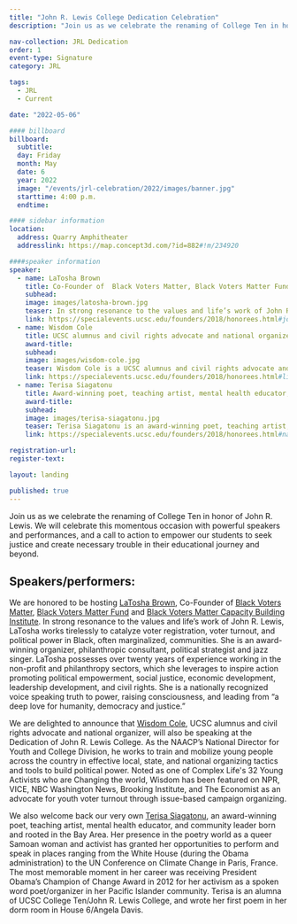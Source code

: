 ```yaml
---
title: "John R. Lewis College Dedication Celebration"
description: "Join us as we celebrate the renaming of College Ten in honor of John R. Lewis. We will celebrate this momentous occasion with powerful speakers and performances, and a call to action to empower our students to seek justice and create necessary trouble in their educational journey and beyond."

nav-collection: JRL Dedication
order: 1
event-type: Signature
category: JRL

tags:
  - JRL
  - Current

date: "2022-05-06"

#### billboard
billboard:
  subtitle:
  day: Friday
  month: May
  date: 6
  year: 2022
  image: "/events/jrl-celebration/2022/images/banner.jpg"
  starttime: 4:00 p.m.
  endtime: 

#### sidebar information
location:
  address: Quarry Amphitheater
  addresslink: https://map.concept3d.com/?id=882#!m/234920

####speaker information  
speaker:
  - name: LaTosha Brown
    title: Co-Founder of  Black Voters Matter, Black Voters Matter Fund and Black Voters Matter Capacity Building Institute
    subhead:
    image: images/latosha-brown.jpg
    teaser: In strong resonance to the values and life’s work of John R. Lewis, LaTosha works tirelessly to catalyze voter registration, voter turnout, and political power in Black, often marginalized, communities.
    link: https://specialevents.ucsc.edu/founders/2018/honorees.html#john-laird
  - name: Wisdom Cole
    title: UCSC alumnus and civil rights advocate and national organizer
    award-title:
    subhead:
    image: images/wisdom-cole.jpg
    teaser: Wisdom Cole is a UCSC alumnus and civil rights advocate and national organizer, who will also be speaking at the Dedication of John R. Lewis College.
    link: https://specialevents.ucsc.edu/founders/2018/honorees.html#lise-getoor
  - name: Terisa Siagatonu
    title: Award-winning poet, teaching artist, mental health educator, and community leader born and rooted in the Bay Area.
    award-title: 
    subhead:
    image: images/terisa-siagatonu.jpg
    teaser: Terisa Siagatonu is an award-winning poet, teaching artist, mental health educator, and community leader born and rooted in the Bay Area.
    link: https://specialevents.ucsc.edu/founders/2018/honorees.html#natalie-batalha

registration-url: 
register-text:

layout: landing

published: true
---
```


Join us as we celebrate the renaming of College Ten in honor of John R. Lewis. We will celebrate this momentous occasion with powerful speakers and performances, and a call to action to empower our students to seek justice and create necessary trouble in their educational journey and beyond.

## Speakers/performers:

We are honored to be hosting [LaTosha Brown](http://www.mslatoshabrown.com/), Co-Founder of  [Black Voters Matter](https://blackvotersmatterfund.org), [Black Voters Matter Fund](https://blackvotersmatterfund.org/) and [Black Voters Matter Capacity Building Institute](https://bvmcapacitybuilding.org/). In strong resonance to the values and life’s work of John R. Lewis, LaTosha works tirelessly to catalyze voter registration, voter turnout, and political power in Black, often marginalized, communities. She is an award-winning organizer, philanthropic consultant, political strategist and jazz singer. LaTosha possesses over twenty years of experience working in the non-profit and philanthropy sectors, which she leverages to inspire action promoting political empowerment, social justice, economic development, leadership development, and civil rights. She is a nationally recognized voice speaking truth to power, raising consciousness, and leading from “a deep love for humanity, democracy and justice.”

We are delighted to announce that [Wisdom Cole](https://naacp.org/people/wisdom-o-cole), UCSC alumnus and civil rights advocate and national organizer, will also be speaking at the Dedication of John R. Lewis College. As the NAACP’s National Director for Youth and College Division, he works to train and mobilize young people across the country in effective local, state, and national organizing tactics and tools to build political power. Noted as one of Complex Life's 32 Young Activists who are Changing the world, Wisdom has been featured on NPR, VICE, NBC Washington News, Brooking Institute, and The Economist as an advocate for youth voter turnout through issue-based campaign organizing.

We also welcome back our very own [Terisa Siagatonu](https://www.terisasiagatonu.com/), an award-winning poet, teaching artist, mental health educator, and community leader born and rooted in the Bay Area. Her presence in the poetry world as a queer Samoan woman and activist has granted her opportunities to perform and speak in places ranging from the White House (during the Obama administration) to the UN Conference on Climate Change in Paris, France. The most memorable moment in her career was receiving President Obama’s Champion of Change Award in 2012 for her activism as a spoken word poet/organizer in her Pacific Islander community. Terisa is an alumna of UCSC College Ten/John R. Lewis College, and wrote her first poem in her dorm room in House 6/Angela Davis. 
